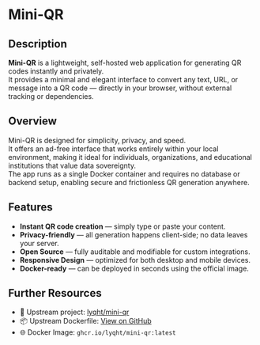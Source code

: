 # Mini-QR

## Description

**Mini-QR** is a lightweight, self-hosted web application for generating QR codes instantly and privately.  
It provides a minimal and elegant interface to convert any text, URL, or message into a QR code — directly in your browser, without external tracking or dependencies.

## Overview

Mini-QR is designed for simplicity, privacy, and speed.  
It offers an ad-free interface that works entirely within your local environment, making it ideal for individuals, organizations, and educational institutions that value data sovereignty.  
The app runs as a single Docker container and requires no database or backend setup, enabling secure and frictionless QR generation anywhere.

## Features

- **Instant QR code creation** — simply type or paste your content.
- **Privacy-friendly** — all generation happens client-side; no data leaves your server.
- **Open Source** — fully auditable and modifiable for custom integrations.
- **Responsive Design** — optimized for both desktop and mobile devices.
- **Docker-ready** — can be deployed in seconds using the official image.

## Further Resources

- 🧩 Upstream project: [lyqht/mini-qr](https://github.com/lyqht/mini-qr)
- 📦 Upstream Dockerfile: [View on GitHub](https://github.com/lyqht/mini-qr/blob/main/Dockerfile)
- 🌐 Docker Image: `ghcr.io/lyqht/mini-qr:latest`

